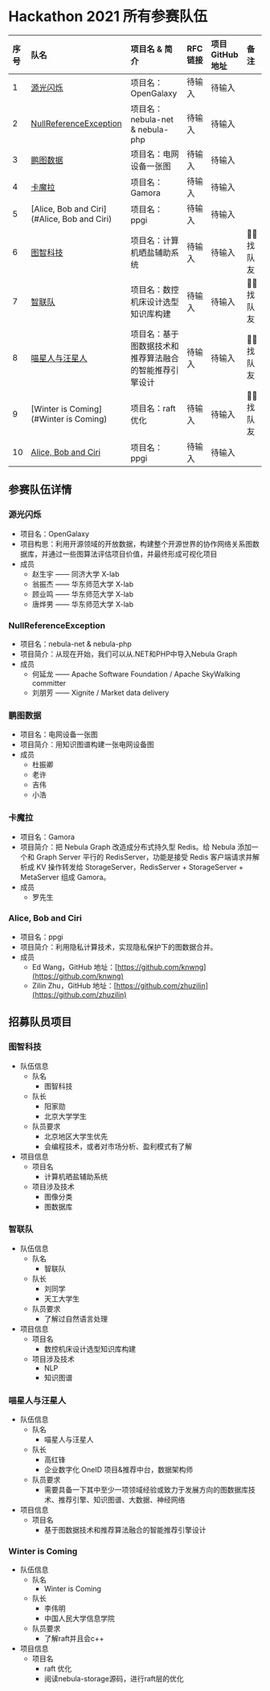 # Hackathon 2021 所有参赛队伍

|序号|队名|项目名 & 简介|RFC 链接|项目 GitHub 地址| 备注|
|:--|:--|:--|:--|:--|:--|
|1|[源光闪烁](#源光闪烁)|项目名：OpenGalaxy |待输入|待输入||
|2|[NullReferenceException](#NullReferenceException)|项目名：nebula-net & nebula-php |待输入|待输入||
|3|[鹏图数据](#鹏图数据)|项目名：电网设备一张图 |待输入|待输入||
|4|[卡魔拉](#卡魔拉)|项目名：Gamora |待输入|待输入||
|5|[Alice, Bob and Ciri](#Alice, Bob and Ciri)|项目名：ppgi |待输入|待输入||
|6|[图智科技](#图智科技)|项目名：计算机晒盐辅助系统 |待输入|待输入|🙋‍♂️ 找队友|
|7|[智联队](#智联队)|项目名：数控机床设计选型知识库构建 |待输入|待输入|🙋‍♂️ 找队友|
|8|[喵星人与汪星人](#喵星人与汪星人)|项目名：基于图数据技术和推荐算法融合的智能推荐引擎设计 |待输入|待输入|🙋‍♂️ 找队友|
|9|[Winter is Coming](#Winter is Coming)|项目名：raft 优化 |待输入|待输入|🙋‍♂️ 找队友|
|10|[Alice, Bob and Ciri]()|项目名：ppgi |待输入|待输入||

## 参赛队伍详情

### 源光闪烁

* 项目名：OpenGalaxy
* 项目构思：利用开源领域的开放数据，构建整个开源世界的协作网络关系图数据库，并通过一些图算法评估项目价值，并最终形成可视化项目
* 成员
    * 赵生宇 —— 同济大学 X-lab
    * 翁振杰 —— 华东师范大学 X-lab
    * 顾业鸣 —— 华东师范大学 X-lab
    * 唐烨男 —— 华东师范大学 X-lab

### NullReferenceException

* 项目名：nebula-net & nebula-php
* 项目简介：从现在开始，我们可以从.NET和PHP中导入Nebula Graph
* 成员
   * 何延龙 —— Apache Software Foundation / Apache SkyWalking committer
   * 刘朋芳 —— Xignite / Market data delivery

### 鹏图数据

* 项目名：电网设备一张图
* 项目简介：用知识图谱构建一张电网设备图
* 成员
   * 杜振卿
   * 老许
   * 吉伟
   * 小浩

### 卡魔拉

* 项目名：Gamora
* 项目简介：把 Nebula Graph 改造成分布式持久型 Redis。给 Nebula 添加一个和 Graph Server 平行的 RedisServer，功能是接受 Redis 客户端请求并解析成 KV 操作转发给 StorageServer，RedisServer + StorageServer + MetaServer 组成 Gamora。
* 成员
   * 罗先生

### Alice, Bob and Ciri

* 项目名：ppgi
* 项目简介：利用隐私计算技术，实现隐私保护下的图数据合并。
* 成员
   * Ed Wang，GitHub 地址：[https://github.com/knwng](https://github.com/knwng)
   * Zilin Zhu，GitHub 地址：[https://github.com/zhuzilin](https://github.com/zhuzilin)

## 招募队员项目

### 图智科技 
* 队伍信息
    * 队名
        * 图智科技 
   * 队长
       * 阳家勋
       * 北京大学学生
   * 队员要求
       * 北京地区大学生优先
       * 会编程技术，或者对市场分析、盈利模式有了解
* 项目信息
   * 项目名
       * 计算机晒盐辅助系统
   * 项目涉及技术
       * 图像分类
       * 图数据库

### 智联队

* 队伍信息
    * 队名
        * 智联队 
   * 队长
       * 刘同学
       * 天工大学生
   * 队员要求
       * 了解过自然语言处理
* 项目信息
   * 项目名
       * 数控机床设计选型知识库构建
   * 项目涉及技术
       * NLP
       * 知识图谱

### 喵星人与汪星人

* 队伍信息
    * 队名
        * 喵星人与汪星人
   * 队长
       * 高红锋
       * 企业数字化 OneID 项目&推荐中台，数据架构师
   * 队员要求
       * 需要具备一下其中至少一项领域经验或致力于发展方向的图数据库技术、推荐引擎、知识图谱、大数据、神经网络
* 项目信息
   * 项目名
       * 基于图数据技术和推荐算法融合的智能推荐引擎设计

### Winter is Coming

* 队伍信息
    * 队名
        * Winter is Coming
   * 队长
       * 李伟明
       * 中国人民大学信息学院
   * 队员要求
       * 了解raft并且会c++
* 项目信息
   * 项目名
       * raft 优化
       * 阅读nebula-storage源码，进行raft层的优化

